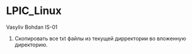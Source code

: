 # LPIC_Linux
Vasyliv Bohdan IS-01
1. Скопировать все txt файлы из текущей дирректории во вложенную директорию.
